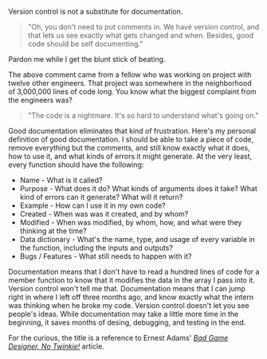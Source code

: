<!--
title: Bad code monkey, no caffeine!
date: 6 June 2005
-->

Version control is not a substitute for documentation.

> "Oh, you don't need to put comments in. We have version control, and that lets
> us see exactly what gets changed and when. Besides, good code should be self
> documenting."

Pardon me while I get the blunt stick of beating.

The above comment came from a fellow who was working on project with twelve
other engineers. That project was somewhere in the neighborhood of 3,000,000
lines of code long. You know what the biggest complaint from the engineers was?

> "The code is a nightmare. It's so hard to understand what's going on."

Good documentation eliminates that kind of frustration. Here's my personal
definition of good documentation. I should be able to take a piece of code,
remove everything but the comments, and still know exactly what it does, how to
use it, and what kinds of errors it might generate. At the very least, every
function should have the following:

* Name - What is it called?
* Purpose - What does it do? What kinds of arguments does it take? What kind of
  errors can it generate? What will it return?
* Example - How can I use it in my own code?
* Created - When was was it created, and by whom?
* Modified - When was modified, by whom, how, and what were they thinking at the
  time?
* Data dictionary - What's the name, type, and usage of every variable in the
  function, including the inputs and outputs?
* Bugs / Features - What still needs to happen with it?

Documentation means that I don't have to read a hundred lines of code for a
member function to know that it modifies the data in the array I pass into it.
Version control won't tell me that. Documentation means that I can jump right in
where I left off three months ago, and know exactly what the intern was thinking
when he broke my code. Version control doesn't let you see people's ideas. While
documentation may take a little more time in the beginning, it saves months of
desing, debugging, and testing in the end.

For the curious, the title is a reference to Ernest Adams'
[*Bad Game Designer, No Twinkie!*][twinkie] article.

[twinkie]: http://www.gamasutra.com/features/designers_notebook/19980313.htm "Ernest Adams (Gamasutra): Bad Game Designer, No Twinkie!"
